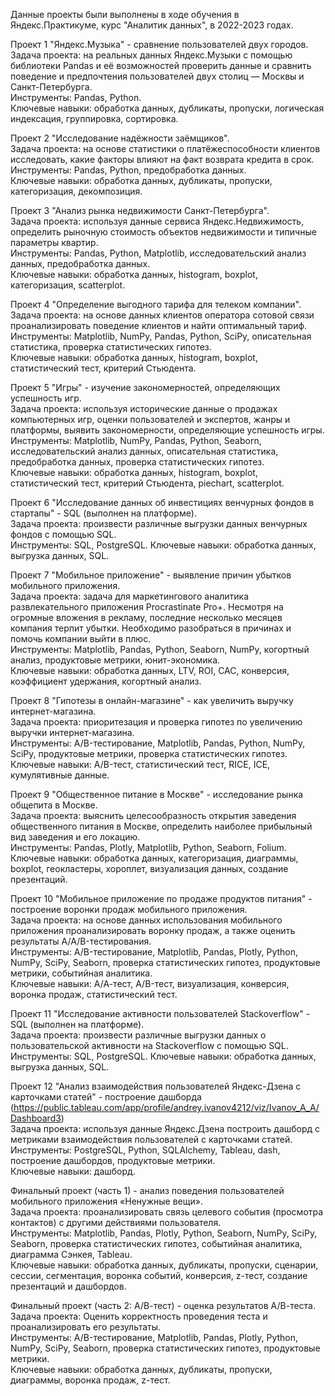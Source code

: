 Данные проекты были выполнены в ходе обучения в Яндекс.Практикуме, курс "Аналитик данных", в 2022-2023 годах.                  

Проект 1 "Яндекс.Музыка" - сравнение пользователей двух городов.      
Задача проекта: на реальных данных Яндекс.Музыки c помощью библиотеки Pandas и её возможностей проверить данные и сравнить поведение и предпочтения пользователей двух столиц — Москвы и Санкт-Петербурга.    
Инструменты: Pandas, Python.    
Ключевые навыки: обработка данных, дубликаты, пропуски, логическая индексация, группировка, сортировка.

Проект 2 "Исследование надёжности заёмщиков".       
Задача проекта: на основе статистики о платёжеспособности клиентов исследовать, какие факторы влияют на факт возврата кредита в срок.      
Инструменты: Pandas, Python, предобработка данных.        
Ключевые навыки: обработка данных, дубликаты, пропуски, категоризация, декомпозиция.

Проект 3 "Анализ рынка недвижимости Санкт-Петербурга".      
Задача проекта: используя данные сервиса Яндекс.Недвижимость, определить рыночную стоимость объектов недвижимости и типичные параметры квартир.    
Инструменты: Pandas, Python, Matplotlib, исследовательский анализ данных, предобработка данных.    
Ключевые навыки: обработка данных, histogram, boxplot, категоризация, scatterplot.

Проект 4 "Определение выгодного тарифа для телеком компании".      
Задача проекта: на основе данных клиентов оператора сотовой связи проанализировать поведение клиентов и найти оптимальный тариф.    
Инструменты: Matplotlib, NumPy, Pandas, Python, SciPy, описательная статистика, проверка статистических гипотез.    
Ключевые навыки: обработка данных, histogram, boxplot, статистический тест, критерий Стьюдента.

Проект 5 "Игры" - изучение закономерностей, определяющих успешность игр.      
Задача проекта: используя исторические данные о продажах компьютерных игр, оценки пользователей и экспертов, жанры и платформы, выявить закономерности, определяющие успешность игры.    
Инструменты: Matplotlib, NumPy, Pandas, Python, Seaborn, исследовательский анализ данных, описательная статистика, предобработка данных, проверка статистических гипотез.    
Ключевые навыки: обработка данных, histogram, boxplot, статистический тест, критерий Стьюдента, piechart, scatterplot.

Проект 6 "Исследование данных об инвестициях венчурных фондов в стартапы" - SQL (выполнен на платформе).  
Задача проекта: произвести различные выгрузки данных венчурных фондов с помощью SQL.    
Инструменты: SQL, PostgreSQL.
Ключевые навыки: обработка данных, выгрузка данных, SQL.

Проект 7 "Мобильное приложение" - выявление причин убытков мобильного приложения.      
Задача проекта: задача для маркетингового аналитика развлекательного приложения Procrastinate Pro+. Несмотря на огромные вложения в рекламу, последние несколько месяцев компания терпит убытки. Необходимо разобраться в причинах и помочь компании выйти в плюс.    
Инструменты: Matplotlib, Pandas, Python, Seaborn, NumPy, когортный анализ, продуктовые метрики, юнит-экономика.    
Ключевые навыки: обработка данных, LTV, ROI, CAC, конверсия, коэффициент удержания, когортный анализ.

Проект 8 "Гипотезы в онлайн-магазине" - как увеличить выручку интернет-магазина.      
Задача проекта: приоритезация и проверка гипотез по увеличению выручки интернет-магазина.    
Инструменты: A/B-тестирование, Matplotlib, Pandas, Python, NumPy, SciPy, продуктовые метрики, проверка статистических гипотез.    
Ключевые навыки: A/B-тест, статистический тест, RICE, ICE, кумулятивные данные.

Проект 9 "Общественное питание в Москве" - исследование рынка общепита в Москве.      
Задача проекта: выяснить целесообразность открытия заведения общественного питания в Москве, определить наиболее прибыльный вид заведения и его локацию.    
Инструменты: Pandas, Plotly, Matplotlib, Python, Seaborn, Folium.    
Ключевые навыки: обработка данных, категоризация, диаграммы, boxplot, геокластеры, хороплет, визуализация данных, создание презентаций.

Проект 10 "Мобильное приложение по продаже продуктов питания" - построение воронки продаж мобильного приложения.      
Задача проекта: на основе данных использования мобильного приложения проанализировать воронку продаж, а также оценить результаты A/A/B-тестирования.    
Инструменты: A/B-тестирование, Matplotlib, Pandas, Plotly, Python, NumPy, SciPy, Seaborn, проверка статистических гипотез, продуктовые метрики, событийная аналитика.    
Ключевые навыки: А/А-тест, A/B-тест, визуализация, конверсия, воронка продаж, статистический тест.

Проект 11 "Исследование активности пользователей Stackoverflow" - SQL (выполнен на платформе).  
Задача проекта: произвести различные выгрузки данных о пользовательской активности на Stackoverflow с помощью SQL.    
Инструменты: SQL, PostgreSQL.
Ключевые навыки: обработка данных, выгрузка данных, SQL.

Проект 12 "Анализ взаимодействия пользователей Яндекс-Дзена с карточками статей" - построение дашборда (https://public.tableau.com/app/profile/andrey.ivanov4212/viz/Ivanov_A_A/Dashboard3)      
Задача проекта: используя данные Яндекс.Дзена построить дашборд с метриками взаимодействия пользователей с карточками статей.    
Инструменты: PostgreSQL, Python, SQLAlchemy, Tableau, dash, построение дашбордов, продуктовые метрики.    
Ключевые навыки: дашборд.

Финальный проект (часть 1) - анализ поведения пользователей мобильного приложения «Ненужные вещи».      
Задача проекта: проанализировать связь целевого события (просмотра контактов) с другими действиями пользователя.    
Инструменты: Matplotlib, Pandas, Plotly, Python,  Seaborn, NumPy, SciPy, Seaborn, проверка статистических гипотез, событийная аналитика, диаграмма Сэнкея, Tableau.     
Ключевые навыки: обработка данных, дубликаты, пропуски, сценарии, сессии, сегментация, воронка событий, конверсия, z-тест, создание презентаций и дашбордов.

Финальный проект (часть 2: А/В-тест) - оценка результатов А/В-теста.      
Задача проекта: Оценить корректность проведения теста и проанализировать его результаты.    
Инструменты: A/B-тестирование, Matplotlib, Pandas, Plotly, Python, NumPy, SciPy, Seaborn, проверка статистических гипотез, продуктовые метрики.    
Ключевые навыки: обработка данных, дубликаты, пропуски, диаграммы, воронка продаж, z-тест.
